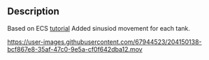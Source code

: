 ## Description

Based on ECS [tutorial](https://github.com/Unity-Technologies/EntityComponentSystemSamples/tree/master/DOTS_Guide/ecs_tutorial)
Added sinusiod movement for each tank.



https://user-images.githubusercontent.com/67944523/204150138-bcf867e8-35af-47c0-9e5a-cf0f642dba12.mov

